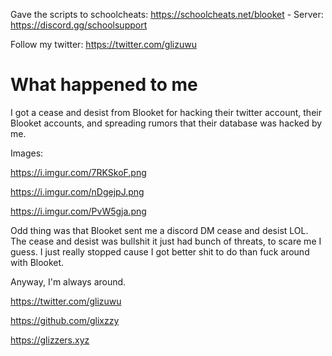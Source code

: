 Gave the scripts to schoolcheats: https://schoolcheats.net/blooket - Server: https://discord.gg/schoolsupport

Follow my twitter: https://twitter.com/glizuwu


# What happened to me

I got a cease and desist from Blooket for hacking their twitter account, their Blooket accounts, and spreading rumors that their database was hacked by me.

Images:

https://i.imgur.com/7RKSkoF.png

https://i.imgur.com/nDgejpJ.png

https://i.imgur.com/PvW5gja.png

Odd thing was that Blooket sent me a discord DM cease and desist LOL. The cease and desist was bullshit it just had bunch of threats, to scare me I guess. I just really stopped cause I got better shit to do than fuck around with Blooket.

Anyway, I'm always around.

https://twitter.com/glizuwu

https://github.com/glixzzy

https://glizzers.xyz